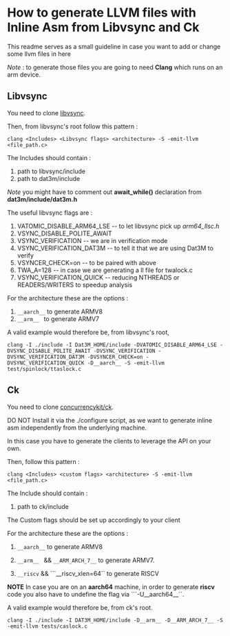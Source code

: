 # How to generate LLVM files with Inline Asm from Libvsync and Ck
This readme serves as a small guideline in case you want to add or change some llvm files in here

*Note* : to generate those files you are going to need **Clang** which runs on an arm device.

## Libvsync
You need to clone [libvsync](https://github.com/open-s4c/libvsync).

Then, from libvsync's root follow this pattern :
```
clang <Includes> <Libvsync flags> <architecture> -S -emit-llvm <file_path.c>
```
The Includes should contain : 
1. path to libvsync/include
2. path to dat3m/include 

*Note* you might have to comment out **await_while()** declaration from **dat3m/include/dat3m.h**

The useful libvsync flags are :
1. VATOMIC_DISABLE_ARM64_LSE -- to let libvsync pick up *arm64_llsc.h*
3. VSYNC_DISABLE_POLITE_AWAIT 
2. VSYNC_VERIFICATION -- we are in verification mode
4. VSYNC_VERIFICATION_DAT3M -- to tell it that we are using Dat3M to verify
5. VSYNCER_CHECK=on -- to be paired with above
6. TWA_A=128 -- in case we are generating a ll file for twalock.c
7. VSYNC_VERIFICATION_QUICK -- reducing NTHREADS or READERS/WRITERS to speedup analysis

For the architecture these are the options : 
1. ```__aarch__``` to generate ARMV8
2. ```__arm__ ``` to generate ARMV7

A valid example would therefore be, from libvsync's root,
```
clang -I ./include -I Dat3M_HOME/include -DVATOMIC_DISABLE_ARM64_LSE -DVSYNC_DISABLE_POLITE_AWAIT -DVSYNC_VERIFICATION -DVSYNC_VERIFICATION_DAT3M -DVSYNCER_CHECK=on -DVSYNC_VERIFICATION_QUICK -D__aarch__ -S -emit-llvm test/spinlock/ttaslock.c
```
## Ck 
You need to clone [concurrencykit/ck](https://github.com/concurrencykit/ck).

DO NOT Install it via the ./configure script, as we want to generate inline asm independently from the underlying machine.

In this case you have to generate the clients to leverage the API on your own.

Then, follow this pattern :
```
clang <Includes> <custom flags> <architecture> -S -emit-llvm <file_path.c>
```
The Include should contain :
1. path to ck/include

The Custom flags should be set up accordingly to your client

For the architecture these are the options : 
1. ```__aarch__``` to generate ARMV8
2. ```__arm__ ``` &&  ```__ARM_ARCH_7__``` to generate ARMV7.

3. ```__riscv``` && ```__riscv_xlen=64`` to generate RISCV 

**NOTE** In case you are on an **aarch64** machine, in order to generate **riscv** code you also have to undefine the flag via ```-U__aarch64__``.

A valid example would therefore be, from ck's root.
```
clang -I ./include -I DAT3M_HOME/include -D__arm__ -D__ARM_ARCH_7__ -S -emit-llvm tests/caslock.c
```